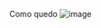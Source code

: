 Como quedo 
![image](https://github.com/user-attachments/assets/bb6c5b8a-01fa-4a40-b7d4-251cbdfa3eed)

